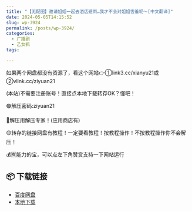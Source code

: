 ```yaml
---
title: "【无配图】邀请姐姐一起去酒店避雨…我才不会对姐姐害羞呢～[中文翻译]"
date: 2024-05-05T14:15:52
slug: wp-3924
permalink: /posts/wp-3924/
categories:
  - 广播剧
  - 乙女抓
tags:

---
```


如果两个网盘都没有资源了，看这个网站👉①link3.cc/xianyu21或②vlink.cc/ziyuan21

(本站)不需要注册账号！直接点本地下载转存OK？懂吧！

🟢解压密码:ziyuan21

🔵解压用解压专家！(应用商店有)

🟡转存的链接网盘有教程！一定要看教程！按教程操作！不按教程操作你不会解压！

💰🈶能力的宝，可以点左下角赞赏支持一下网站运行

## 📦 下载链接
- [百度网盘](https://blziyuan21.com/pay-download/3924?key=250e362a92&down_id=0)
- [本地下载](https://blziyuan21.com/pay-download/3924?key=250e362a92&down_id=1)

